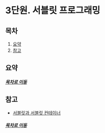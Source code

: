 3단원. 서블릿 프로그래밍
=====
## 목차
1. [요약](#요약)
2. [참고](#참고)

## 요약


##### [목차로 이동](#목차)

## 참고
* [서블릿과 서블릿 컨테이너](https://engkimbs.tistory.com/161)

##### [목차로 이동](#목차)
